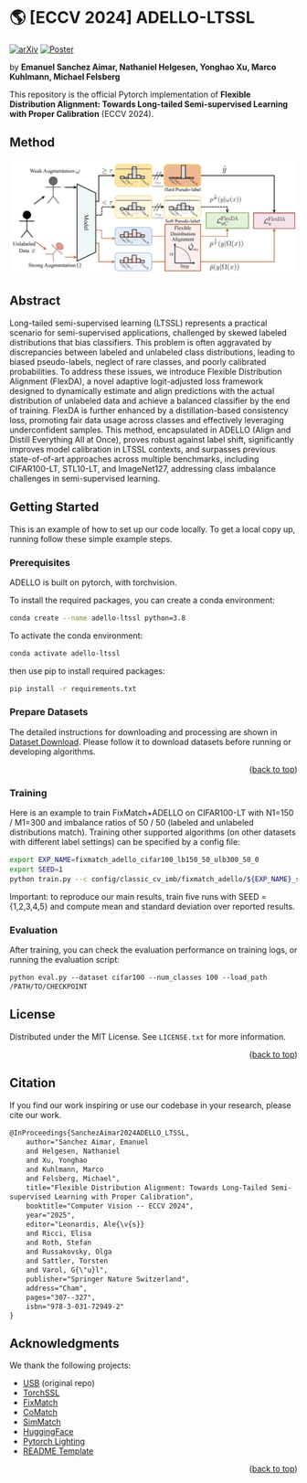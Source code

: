 <div id="top"></div>
<!--
*** Thanks for checking out the Best-README-Template. If you have a suggestion
*** that would make this better, please fork the repo and create a pull request
*** or simply open an issue with the tag "enhancement".
*** Don't forget to give the project a star!
*** Thanks again! Now go create something AMAZING! :D
-->

<!-- PROJECT SHIELDS -->

<!--
*** I'm using markdown "reference style" links for readability.
*** Reference links are enclosed in brackets [ ] instead of parentheses ( ).
*** See the bottom of this document for the declaration of the reference variables
*** for contributors-url, forks-url, etc. This is an optional, concise syntax you may use.
*** https://www.markdownguide.org/basic-syntax/#reference-style-links
-->

<!-- 
***[![MIT License][license-shield]][license-url]
-->

# 🌎 [ECCV 2024] ADELLO-LTSSL
[![arXiv](https://img.shields.io/badge/arXiv-2306.04621-b31b1b.svg)](https://arxiv.org/abs/2306.04621) [![Poster](https://img.shields.io/badge/poster-8A2BE2)](figures/adello_poster.pdf)

by **Emanuel Sanchez Aimar, Nathaniel Helgesen, Yonghao Xu, Marco Kuhlmann, Michael Felsberg**

This repository is the official Pytorch implementation of **Flexible Distribution Alignment: Towards Long-tailed Semi-supervised Learning with Proper Calibration** (ECCV 2024). 

## Method

<p align="center"> <img src='figures/adello_framework.png' align="center"> </p>

## Abstract

Long-tailed semi-supervised learning (LTSSL) represents a practical scenario for semi-supervised applications, challenged by skewed labeled distributions that bias classifiers. This problem is often aggravated by discrepancies between labeled and unlabeled class distributions, leading to biased pseudo-labels, neglect of rare classes, and poorly calibrated probabilities. To address these issues, we introduce Flexible Distribution Alignment (FlexDA), a novel adaptive logit-adjusted loss framework designed to dynamically estimate and align predictions with the actual distribution of unlabeled data and achieve a balanced classifier by the end of training. FlexDA is further enhanced by a distillation-based consistency loss, promoting fair data usage across classes and effectively leveraging underconfident samples. This method, encapsulated in ADELLO (Align and Distill Everything All at Once), proves robust against label shift, significantly improves model calibration in LTSSL contexts, and surpasses previous state-of-of-art approaches across multiple benchmarks, including CIFAR100-LT, STL10-LT, and ImageNet127, addressing class imbalance challenges in semi-supervised learning.

<!-- GETTING STARTED -->

## Getting Started

This is an example of how to set up our code locally.
To get a local copy up, running follow these simple example steps.

### Prerequisites

ADELLO is built on pytorch, with torchvision.

To install the required packages, you can create a conda environment:

```sh
conda create --name adello-ltssl python=3.8
```

To activate the conda environment:

```sh
conda activate adello-ltssl
```

then use pip to install required packages:

```sh
pip install -r requirements.txt
```

### Prepare Datasets

The detailed instructions for downloading and processing are shown in [Dataset Download](./preprocess/). Please follow it to download datasets before running or developing algorithms.

<p align="right">(<a href="#top">back to top</a>)</p>


<!-- USAGE EXAMPLES -->

### Training

Here is an example to train FixMatch+ADELLO on CIFAR100-LT with N1=150 / M1=300 and imbalance ratios of 50 / 50  (labeled and unlabeled distributions match).
Training other supported algorithms (on other datasets with different label settings) can be specified by a config file:

```sh
export EXP_NAME=fixmatch_adello_cifar100_lb150_50_ulb300_50_0
export SEED=1
python train.py --c config/classic_cv_imb/fixmatch_adello/${EXP_NAME}_s${SEED}.yaml --seed $SEED --save_dir ./saved_models/classic_cv_imb --save_name ${EXP_NAME}_s${SEED} --load_path ./saved_models/classic_cv_imb/${EXP_NAME}_s${SEED}/latest_model.pth
```

Important: to reproduce our main results, train five runs with SEED = {1,2,3,4,5} and compute mean and standard deviation over reported results.

### Evaluation

After training, you can check the evaluation performance on training logs, or running the evaluation script:

```
python eval.py --dataset cifar100 --num_classes 100 --load_path /PATH/TO/CHECKPOINT
```

<!-- LICENSE -->

## License

Distributed under the MIT License. See `LICENSE.txt` for more information.

<p align="right">(<a href="#top">back to top</a>)</p>


## Citation
If you find our work inspiring or use our codebase in your research, please cite our work.
```
@InProceedings{SanchezAimar2024ADELLO_LTSSL,
    author="Sanchez Aimar, Emanuel
    and Helgesen, Nathaniel
    and Xu, Yonghao
    and Kuhlmann, Marco
    and Felsberg, Michael",
    title="Flexible Distribution Alignment: Towards Long-Tailed Semi-supervised Learning with Proper Calibration",
    booktitle="Computer Vision -- ECCV 2024",
    year="2025",
    editor="Leonardis, Ale{\v{s}}
    and Ricci, Elisa
    and Roth, Stefan
    and Russakovsky, Olga
    and Sattler, Torsten
    and Varol, G{\"u}l",
    publisher="Springer Nature Switzerland",
    address="Cham",
    pages="307--327",
    isbn="978-3-031-72949-2"
}
```

<!-- ACKNOWLEDGMENTS -->

## Acknowledgments

We thank the following projects:
- [USB](https://github.com/microsoft/Semi-supervised-learning) (original repo)
- [TorchSSL](https://github.com/TorchSSL/TorchSSL)
- [FixMatch](https://github.com/google-research/fixmatch)
- [CoMatch](https://github.com/salesforce/CoMatch)
- [SimMatch](https://github.com/KyleZheng1997/simmatch)
- [HuggingFace](https://huggingface.co/docs/transformers/index)
- [Pytorch Lighting](https://github.com/Lightning-AI/lightning)
- [README Template](https://github.com/othneildrew/Best-README-Template)

<p align="right">(<a href="#top">back to top</a>)</p>

<!-- MARKDOWN LINKS & IMAGES -->

<!-- https://www.markdownguide.org/basic-syntax/#reference-style-links -->
[contributors-shield]: https://img.shields.io/github/contributors/microsoft/Semi-supervised-learning.svg?style=for-the-badge
[contributors-url]: https://github.com/microsoft/Semi-supervised-learning/graphs/contributors
[forks-shield]: https://img.shields.io/github/forks/microsoft/Semi-supervised-learning.svg?style=for-the-badge
[forks-url]: https://github.com/microsoft/Semi-supervised-learning/network/members
[stars-shield]: https://img.shields.io/github/stars/microsoft/Semi-supervised-learning.svg?style=for-the-badge
[stars-url]: https://github.com/microsoft/Semi-supervised-learning/stargazers
[issues-shield]: https://img.shields.io/github/issues/microsoft/Semi-supervised-learning.svg?style=for-the-badge
[issues-url]: https://github.com/microsoft/Semi-supervised-learning/issues
[license-shield]: https://img.shields.io/github/license/microsoft/Semi-supervised-learning.svg?style=for-the-badge
[license-url]: https://github.com/microsoft/Semi-supervised-learning/blob/main/LICENSE.txt
